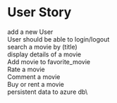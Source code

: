 # User Story<br/> 
add a new User\
User should be able to login/logout\
search a movie by (title)\
display details of a movie\
Add movie to favorite_movie\
Rate a movie\
Comment a movie\
Buy or rent a movie\
persistent data to azure db\ 
